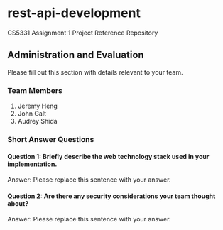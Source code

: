 # rest-api-development

CS5331 Assignment 1 Project Reference Repository



## Administration and Evaluation

Please fill out this section with details relevant to your team.

### Team Members

1. Jeremy Heng
2. John Galt
3. Audrey Shida

### Short Answer Questions

#### Question 1: Briefly describe the web technology stack used in your implementation.

Answer: Please replace this sentence with your answer.

#### Question 2: Are there any security considerations your team thought about?

Answer: Please replace this sentence with your answer.
